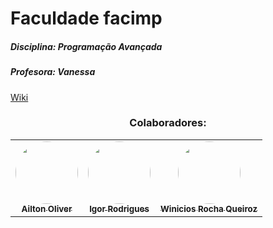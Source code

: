 # Faculdade facimp

##### Disciplina: Programação Avançada
##### Profesora: Vanessa



[Wiki](https://github.com/Winicios22/Trabalho-de-progama-o-avan-ada/wiki/Home/_edit)


<h3 align="center"> Colaboradores:</h3>
 
<table align="center">
  <tr>
    <td align="center"><a href="https://github.com/AiltonOliver"><img style="border-radius: 50%;" src="https://avatars.githubusercontent.com/u/65835233?s=60&v=4" width="100px;" alt=""/><br /><sub><b>Ailton Oliver </b></sub></a><br /></td>
   <td align="center"><a href="https://github.com/hygorr23"><img style="border-radius: 50%;" src="https://avatars.githubusercontent.com/u/65869986?v=4" width="100px;" alt=""/><br /><sub><b>Igor Rodrigues</b></sub></a><br /></td>
    <td align="center"><a href="https://github.com/Winicios22"><img style="border-radius: 50%;" src="https://avatars.githubusercontent.com/u/80604786?v=4" width="100px;" alt=""/><br /><sub><b>Winicios Rocha Queiroz</b></sub></a><br /></td>
  </tr>
</table>


